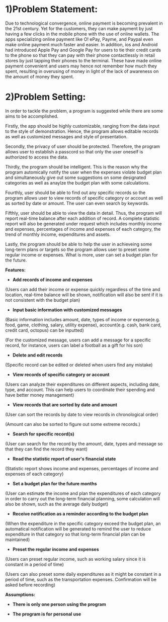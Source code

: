 # 1)Problem Statement:
Due to technological convergence, online payment is becoming prevalent in the 21st century. Yet for the customers, they can make payment by just having a few clicks in the mobile phone with the use of online wallets. The apps specializing online payment like O! ePay, Payme, and Paypal even make online payment much faster and easier. In addition, ios and Android had introduced Apple Pay and Google Pay for users to tie their credit cards to the phone so that they can pay with their phone contactlessly in retail stores by just tapping their phones to the terminal. These have made online payment convenient and users may hence not remember how much they spent, resulting in overusing of money in light of the lack of awareness on the amount of money they spent.


# 2)Problem Setting:

In order to tackle the problem, a program is suggested while there are some aims to be accomplished.

Firstly, the app should be highly customizable, ranging from the data input to the style of demonstration. Hence, the program allows editable records as well as customized messages and style of presentation. 

Secondly, the privacy of user should be protected. Therefore, the program allows user to establish a passcord so that only the user oneself is authorized to access the data. 

Thirdly, the program should be intelligent. This is the reason why the program automically notify the user when the expenses violate budget plan and simultaneously give out some suggestions on some designated categories as well as anaylze the budget plan with some calculations. 

Fourthly, user should be able to find out any specific records so the program allows user to view records of specific category or account as well as sorted by date or amount. The user can even search by keywords. 

Fifthly, user should be able to view the data in detail. Thus, the program will report real-time balance after each addition of record. A complete statistic report will also be generated under request which includes monthly income and expenses, percentages of income and expenses of each category, the trend of monthly income, expenditures and assets. 

Lastly, the program should be able to help the user in achieveing some long-term plans or targets so the program allows user to preset some regular income or expenses. What is more, user can set a budget plan for the future.

**Features:**

- **Add records of income and expenses**

(Users can add their income or expense quickly regardless of the time and location, real-time balance will be shown, notification will also be sent if it is not consistent with the budget plan)

- **Input basic information with customized messages**

(Basic information includes amount, date, types of income or expense(e.g. food, game, clothing, salary, utility expense), account(e.g. cash, bank card, credit card, octopus) can be inputted)

(For the customized message, users can add a message for a specific record, for instance, users can label a football as a gift for his son)

- **Delete and edit records**

(Specific record can be edited or deleted when users find any mistake)

- **View records of specific category or account**

(Users can analyze their expenditures on different aspects, including date, type, and account. This can help users to coordinate their spending and have better money management)

- **View records that are sorted by date and amount**

(User can sort the records by date to view records in chronological order)

(Amount can also be sorted to figure out some extreme records.)

- **Search for specific record(s)**

(User can search for the record by the amount, date, types and message so that they can find the record they want)

- **Read the statistic report of user's financial state**

(Statistic report shows income and expenses, percentages of income and expenses of each category)

- **Set a budget plan for the future months**

(User can estimate the income and plan the expenditures of each category in order to carry out the long-term financial planning, some calculation will also be shown, such as the average daily budget)

- **Receive notification as a reminder according to the budget plan**

(When the expenditure in the specific category exceed the budget plan, an automatical notification will be generated to remind the user to reduce expenditure in that category so that long-term financial plan can be maintained)

- **Preset the regular income and expenses**

(Users can preset regular income, such as working salary since it is constant in a period of time)

(Users can also preset some daily expenditures as it might be constant in a period of time, such as the transportation expenses. Confirmation will be asked before recording)

**Assumptions:**

- **There is only one person using the program**

- **The program is for personal use**
